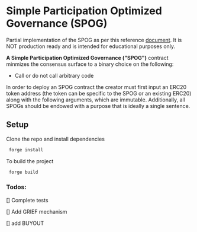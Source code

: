 # Simple Participation Optimized Governance (SPOG)

Partial implementation of the SPOG as per this reference [document](https://hackmd.io/6Y8x2jL1R0CBo6RRBESpLA).
It is NOT production ready and is intended for educational purposes only.

**A Simple Participation Optimized Governance ("SPOG")** contract minmizes the consensus surface to a binary choice on the following:

- Call or do not call arbitrary code

In order to deploy an SPOG contract the creator must first input an ERC20 token address (the token can be specific to the SPOG or an existing ERC20) along with the following arguments, which are immutable. Additionally, all SPOGs should be endowed with a purpose that is ideally a single sentence.

## Setup

Clone the repo and install dependencies

```bash
 forge install
```

To build the project

```bash
 forge build
```

### Todos:

[] Complete tests

[] Add GRIEF mechanism

[] add BUYOUT
